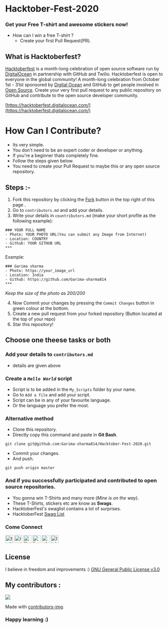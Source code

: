 # Hacktober-Fest-2020
### Get your Free T-shirt and awesome stickers now!

- How can I win a free T-shirt ? 
  -  Create your first Pull Request(PR).

## What is Hacktoberfest?
[Hacktoberfest](https://hacktoberfest.digitalocean.com/) is a month-long celebration of open source software run by [DigitalOcean](https://hacktoberfest.digitalocean.com/) in partnership with GitHub and Twilio. Hacktoberfest is open to everyone in the global community! A month-long celebration from October 1st - 31st sponsored by [Digital Ocean](https://hacktoberfest.digitalocean.com/) and GitHub to get people involved in [Open Source](https://github.com/open-source). Create your very first pull request to any public repository on GitHub and contribute to the open source developer community.

[https://hacktoberfest.digitalocean.com/](https://hacktoberfest.digitalocean.com/)

# How Can I Contribute? 
- Its very simple.
- You don't need to be an expert coder or developer or anything. 
- If you're a beginner thats completely fine.
- Follow the steps given below.
- You need to create your Pull Request to maybe this or any open source repository.
## Steps :-
1. Fork this repository by clicking the [Fork](https://github.com/Garima-sharma814/Hacktober-Fest-2020/fork) button in the top right of this page .
2. Go to `contributors.md` and add your details.
3. Write your details in `countributors.md` (make your short profile as the following example):
```
### YOUR FULL NAME
- Photo: YOUR PHOTO URL(You can submit any Image from Internet)
- Location: COUNTRY
- Github: YOUR GITHUB URL
***
```
Example:

```
### Garima sharma 
- Photo: https://your_image_url
- Location: India
- Github: https://github.com/Garima-sharma814
***
```
*Keep the size of the photo as 200/200*

4. Now Commit your changes by pressing the `Commit Changes` button in green colour at the bottom.
5. Create a new pull request from your forked repository (Button located at the top of your repo)
6. Star this repository!

## Choose one theese tasks or both
### Add your details to `contributors.md`
- details are given above 
### Create a *`Hello World`* script 
- Script is to be added in the `My_Scripts` folder by your name.
- Go to `Add a file` and add your script.
- Script can be in any of your favourite language.
- Or the language you prefer the most.

### Alternative method 
- Clone this repository.
- Directly copy this command and paste in **Git Bash**.
```
git clone git@github.com:Garima-sharma814/Hacktober-Fest-2020.git
```
- Commit your changes.
- And push.
``` 
git push origin master
```
### And if you successfully participated and contributed to open source repositories.
 - You gonna win T-Shirts and many more (*Mine is on the way*).
 - These T-Shirts, stickers etc are know as **Swags**.
 - HacktoberFest's swaglist contains a lot of surprises.
 - HacktoberFest [Swag List](https://hacktoberfestswaglist.com/) 

### Come Connect  
[<img src='https://cdn.jsdelivr.net/npm/simple-icons@3.0.1/icons/twitter.svg' alt='twitter' height='25'>](https://twitter.com/garimavatss) 
[<img src='https://cdn.jsdelivr.net/npm/simple-icons@3.0.1/icons/instagram.svg' alt='instagram' height='25'>](https://www.instagram.com/garima.vatss/?r=nametag) 
[<img src='https://cdn.jsdelivr.net/npm/simple-icons@3.0.1/icons/youtube.svg' alt='YouTube' height='25'>](https://www.youtube.com/channel/UCheHxaUY0R5NWDDXLa5siWQ?view_as=subscriber) 
[<img src='https://cdn.jsdelivr.net/npm/simple-icons@3.0.1/icons/facebook.svg' alt='facebook' height='25'>](https://m.me/garima.vats.143) 
[<img src='https://cdn.jsdelivr.net/npm/simple-icons@3.0.1/icons/github.svg' alt='github' height='25'>](https://github.com/Garima-sharma814) 
[<img src='https://simpleicons.org/icons/linkedin.svg' alt='linkedin' height='25'>](https://www.linkedin.com/in/garima-sharma-6621701b3) 
</a>
<br>

## License 
I believe in freedom and improvements :) [GNU General Public License v3.0](https://github.com/Garima-sharma814/Hacktober-Fest-2020/blob/master/LICENSE)

## My contributors :
<a href="https://github.com/Garima-sharma814/Hacktober-Fest-2020/graphs/contributors">
  <img src="https://contributors-img.web.app/image?repo=Garima-sharma814/Hacktober-Fest-2020" />
</a>

Made with [contributors-img](https://contributors-img.web.app).
  
</a>

### Happy learning :)
